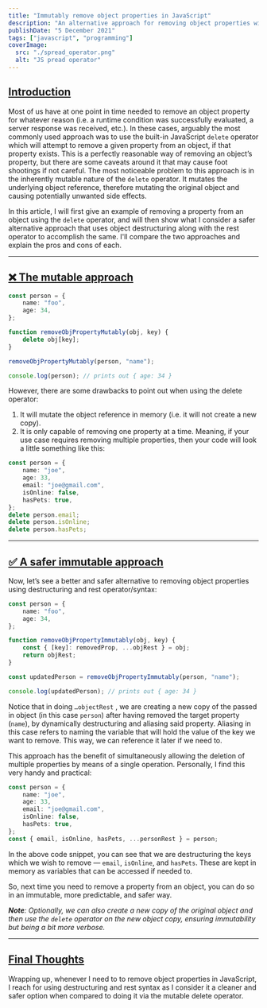 ```yaml
---
title: "Immutably remove object properties in JavaScript"
description: "An alternative approach for removing object properties without the use of the delete operator."
publishDate: "5 December 2021"
tags: ["javascript", "programming"]
coverImage:
  src: "./spread_operator.png"
  alt: "JS pread operator"
---
```


## <a id="introduction" href="#introduction" class="markdown-heading">Introduction</a>

Most of us have at one point in time needed to remove an object property for whatever reason (i.e. a runtime condition was successfully evaluated, a server response was received, etc.). In these cases, arguably the most commonly used approach was to use the built-in JavaScript `delete` operator which will attempt to remove a given property from an object, if that property exists. This is a perfectly reasonable way of removing an object’s property, but there are some caveats around it that may cause foot shootings if not careful. The most noticeable problem to this approach is in the inherently mutable nature of the `delete` operator. It mutates the underlying object reference, therefore mutating the original object and causing potentially unwanted side effects.

In this article, I will first give an example of removing a property from an object using the `delete` operator, and will then show what I consider a safer alternative approach that uses object destructuring along with the rest operator to accomplish the same. I'll compare the two approaches and explain the pros and cons of each.

---

## <a id="the-mutable-approach" href="#the-mutable-approach" class="markdown-heading">❌ The mutable approach</a>

```typescript
const person = {
	name: "foo",
	age: 34,
};

function removeObjPropertyMutably(obj, key) {
	delete obj[key];
}

removeObjPropertyMutably(person, "name");

console.log(person); // prints out { age: 34 }
```

However, there are some drawbacks to point out when using the delete operator:

1. It will mutate the object reference in memory (i.e. it will not create a new copy).
2. It is only capable of removing one property at a time. Meaning, if your use case requires removing multiple properties, then your code will look a little something like this:

```typescript
const person = {
	name: "joe",
	age: 33,
	email: "joe@gmail.com",
	isOnline: false,
	hasPets: true,
};
delete person.email;
delete person.isOnline;
delete person.hasPets;
```

---

## <a id="a-safer-immutable-approach" href="#a-safer-immutable-approach" class="markdown-heading">✅ A safer immutable approach</a>

Now, let’s see a better and safer alternative to removing object properties using destructuring and rest operator/syntax:

```typescript
const person = {
	name: "foo",
	age: 34,
};

function removeObjPropertyImmutably(obj, key) {
	const { [key]: removedProp, ...objRest } = obj;
	return objRest;
}

const updatedPerson = removeObjPropertyImmutably(person, "name");

console.log(updatedPerson); // prints out { age: 34 }
```

Notice that in doing `…objectRest` , we are creating a new copy of the passed in object (in this case `person`) after having removed the target property (`name`), by dynamically destructuring and aliasing said property. Aliasing in this case refers to naming the variable that will hold the value of the key we want to remove. This way, we can reference it later if we need to.

This approach has the benefit of simultaneously allowing the deletion of multiple properties by means of a single operation. Personally, I find this very handy and practical:

```typescript
const person = {
	name: "joe",
	age: 33,
	email: "joe@gmail.com",
	isOnline: false,
	hasPets: true,
};
const { email, isOnline, hasPets, ...personRest } = person;
```

In the above code snippet, you can see that we are destructuring the keys which we wish to remove — `email`, `isOnline`, and `hasPets`. These are kept in memory as variables that can be accessed if needed to.

So, next time you need to remove a property from an object, you can do so in an immutable, more predictable, and safer way.

_**Note**: Optionally, we can also create a new copy of the original object and then use the `delete` operator on the new object copy, ensuring immutability but being a bit more verbose._

---

## <a id="final-thoughts" href="#final-thoughts" class="markdown-heading">Final Thoughts</a>

Wrapping up, whenever I need to to remove object properties in JavaScript, I reach for using destructuring and rest syntax as I consider it a cleaner and safer option when compared to doing it via the mutable delete operator.
